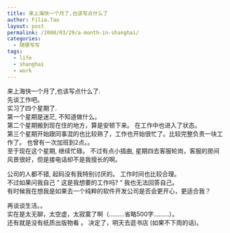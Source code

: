 ```yaml
---
title: 来上海快一个月了,也该写点什么了
author: Filia.Tao
layout: post
permalink: /2008/03/29/a-month-in-shanghai/
categories:
  - 随便写写
tags:
  - life
  - shanghai
  - work
---
```

来上海快一个月了,也该写点什么了.  
先谈工作吧。  
实习了四个星期了.  
第一个星期是迷茫, 不知道做什么。  
第二个星期搬到现在住的地方，算是安顿下来。 在工作中也进入了状态。  
第三个星期开始跟同事混的也比较熟了，工作也开始很忙了。比较完整负责一块工作了。 也曾有一次加班到2点。。  
至于现在这个星期, 继续忙碌。 不过有点小插曲, 星期四去客服轮岗，客服的房间风景很好，但是接电话却不是我擅长的啊。

公司的人都不错, 起码没有我特别讨厌的。 工作时间也比较合理。  
不过如果问我自己 ” 这是我想要的工作吗? ” 我也无法回答自己。  
有时候我在想我是如果去一个纯粹的软件开发公司是否会更开心，更适合我？

再谈谈生活。。  
实在是太无聊，太空虚，太寂寞了啊（&#8230;&#8230;&#8230;省略500字&#8230;&#8230;&#8230;）。  
还有就是没有纸质出版物看 。 决定了，明天去逛书店 (如果不下雨的话)。  
<br type="_moz" />